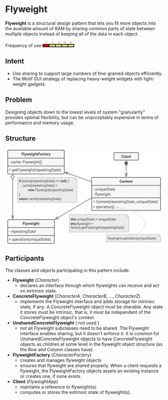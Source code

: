 # Flyweight

**Flyweight** is a structural design pattern that lets you fit more objects into the available amount of RAM by sharing common parts of state between multiple objects instead of keeping all of the data in each object.

Frequency of use ![low](./img/use_low.gif)

## Intent
* Use sharing to support large numbers of fine-grained objects efficiently.
* The Motif GUI strategy of replacing heavy-weight widgets with light-weight gadgets.

## Problem
Designing objects down to the lowest levels of system "granularity" provides optimal flexibility, but can be unacceptably expensive in terms of performance and memory usage.

## Structure
![structure](./img/structure.png)

## Participants
The classes and objects participating in this pattern include:

* **Flyweight** (*Character*)
  * declares an interface through which flyweights can receive and act on extrinsic state.
* **ConcreteFlyweight** (*CharacterA*, *CharacterB*, ..., *CharacterZ*)
  * implements the Flyweight interface and adds storage for intrinsic state, if any. A ConcreteFlyweight object must be sharable. Any state it stores must be intrinsic, that is, it must be independent of the ConcreteFlyweight object's context.
* **UnsharedConcreteFlyweight** ( not used )
  * not all Flyweight subclasses need to be shared. The Flyweight interface enables sharing, but it doesn't enforce it. It is common for UnsharedConcreteFlyweight objects to have ConcreteFlyweight objects as children at some level in the flyweight   object structure (as the Row and Column classes have).
* **FlyweightFactory** (*CharacterFactory*)
  * creates and manages flyweight objects
  * ensures that flyweight are shared properly. When a client requests a flyweight, the FlyweightFactory objects assets an existing instance or creates one, if none exists.
* **Client** (*FlyweightApp*)
  * maintains a reference to flyweight(s).
  * computes or stores the extrinsic state of flyweight(s).